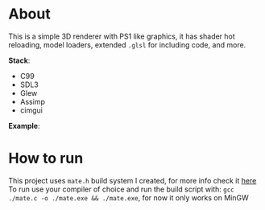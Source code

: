 # About
This is a simple 3D renderer with PS1 like graphics, it has shader hot reloading, model loaders, extended `.glsl` for including code, and more.

**Stack**:
- C99
- SDL3
- Glew 
- Assimp 
- cimgui

**Example**:

# How to run
This project uses `mate.h` build system I created, for more info check it [here](https://github.com/TomasBorquez/mate.h)
To run use your compiler of choice and run the build script with: `gcc ./mate.c -o ./mate.exe && ./mate.exe`, for now it only works on MinGW
